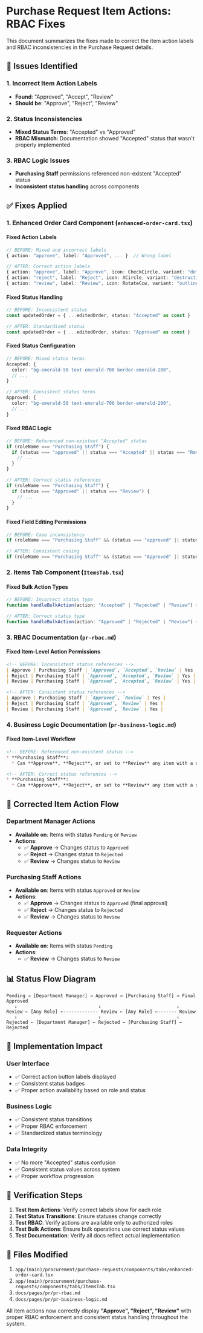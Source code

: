 # Purchase Request Item Actions: RBAC Fixes

This document summarizes the fixes made to correct the item action labels and RBAC inconsistencies in the Purchase Request details.

## 🚨 **Issues Identified**

### **1. Incorrect Item Action Labels**
- **Found**: "Approved", "Accept", "Review"
- **Should be**: "Approve", "Reject", "Review"

### **2. Status Inconsistencies**
- **Mixed Status Terms**: "Accepted" vs "Approved"
- **RBAC Mismatch**: Documentation showed "Accepted" status that wasn't properly implemented

### **3. RBAC Logic Issues**
- **Purchasing Staff** permissions referenced non-existent "Accepted" status
- **Inconsistent status handling** across components

## ✅ **Fixes Applied**

### **1. Enhanced Order Card Component** (`enhanced-order-card.tsx`)

#### **Fixed Action Labels**
```typescript
// BEFORE: Mixed and incorrect labels
{ action: "approve", label: "Approved", ... }  // Wrong label

// AFTER: Correct action labels
{ action: "approve", label: "Approve", icon: CheckCircle, variant: "default" }
{ action: "reject", label: "Reject", icon: XCircle, variant: "destructive" }
{ action: "review", label: "Review", icon: RotateCcw, variant: "outline" }
```

#### **Fixed Status Handling**
```typescript
// BEFORE: Inconsistent status
const updatedOrder = { ...editedOrder, status: "Accepted" as const }

// AFTER: Standardized status
const updatedOrder = { ...editedOrder, status: "Approved" as const }
```

#### **Fixed Status Configuration**
```typescript
// BEFORE: Mixed status terms
Accepted: {
  color: "bg-emerald-50 text-emerald-700 border-emerald-200",
  // ...
}

// AFTER: Consistent status terms
Approved: {
  color: "bg-emerald-50 text-emerald-700 border-emerald-200",
  // ...
}
```

#### **Fixed RBAC Logic**
```typescript
// BEFORE: Referenced non-existent "Accepted" status
if (roleName === "Purchasing Staff") {
  if (status === "approved" || status === "Accepted" || status === "Review") {
    // ...
  }
}

// AFTER: Correct status references
if (roleName === "Purchasing Staff") {
  if (status === "Approved" || status === "Review") {
    // ...
  }
}
```

#### **Fixed Field Editing Permissions**
```typescript
// BEFORE: Case inconsistency
if (roleName === "Purchasing Staff" && (status === "approved" || status === "Review")) {

// AFTER: Consistent casing
if (roleName === "Purchasing Staff" && (status === "Approved" || status === "Review")) {
```

### **2. Items Tab Component** (`ItemsTab.tsx`)

#### **Fixed Bulk Action Types**
```typescript
// BEFORE: Incorrect status type
function handleBulkAction(action: "Accepted" | "Rejected" | "Review") {

// AFTER: Correct status type
function handleBulkAction(action: "Approved" | "Rejected" | "Review") {
```

### **3. RBAC Documentation** (`pr-rbac.md`)

#### **Fixed Item-Level Action Permissions**
```markdown
<!-- BEFORE: Inconsistent status references -->
| Approve | Purchasing Staff | `Approved`, `Accepted`, `Review` | Yes |
| Reject | Purchasing Staff | `Approved`, `Accepted`, `Review` | Yes |
| Review | Purchasing Staff | `Approved`, `Accepted`, `Review` | Yes |

<!-- AFTER: Consistent status references -->
| Approve | Purchasing Staff | `Approved`, `Review` | Yes |
| Reject | Purchasing Staff | `Approved`, `Review` | Yes |
| Review | Purchasing Staff | `Approved`, `Review` | Yes |
```

### **4. Business Logic Documentation** (`pr-business-logic.md`)

#### **Fixed Item-Level Workflow**
```markdown
<!-- BEFORE: Referenced non-existent status -->
* **Purchasing Staff**:
  * Can **Approve**, **Reject**, or set to **Review** any item with a status of `Approved`, `Accepted`, or `Review`.

<!-- AFTER: Correct status references -->
* **Purchasing Staff**:
  * Can **Approve**, **Reject**, or set to **Review** any item with a status of `Approved` or `Review`.
```

## 🎯 **Corrected Item Action Flow**

### **Department Manager Actions**
- **Available on**: Items with status `Pending` or `Review`
- **Actions**: 
  - ✅ **Approve** → Changes status to `Approved`
  - ✅ **Reject** → Changes status to `Rejected`
  - ✅ **Review** → Changes status to `Review`

### **Purchasing Staff Actions**
- **Available on**: Items with status `Approved` or `Review`
- **Actions**: 
  - ✅ **Approve** → Changes status to `Approved` (final approval)
  - ✅ **Reject** → Changes status to `Rejected`
  - ✅ **Review** → Changes status to `Review`

### **Requester Actions**
- **Available on**: Items with status `Pending`
- **Actions**: 
  - ✅ **Review** → Changes status to `Review`

## 📊 **Status Flow Diagram**

```
Pending → [Department Manager] → Approved → [Purchasing Staff] → Final Approved
   ↓                              ↓                            ↓
Review ← [Any Role] ←------------- Review ← [Any Role] ←------- Review
   ↓                              ↓                            ↓
Rejected ← [Department Manager] ← Rejected ← [Purchasing Staff] ← Rejected
```

## 🔧 **Implementation Impact**

### **User Interface**
- ✅ Correct action button labels displayed
- ✅ Consistent status badges
- ✅ Proper action availability based on role and status

### **Business Logic**
- ✅ Consistent status transitions
- ✅ Proper RBAC enforcement
- ✅ Standardized status terminology

### **Data Integrity**
- ✅ No more "Accepted" status confusion
- ✅ Consistent status values across system
- ✅ Proper workflow progression

## 🚀 **Verification Steps**

1. **Test Item Actions**: Verify correct labels show for each role
2. **Test Status Transitions**: Ensure statuses change correctly
3. **Test RBAC**: Verify actions are available only to authorized roles
4. **Test Bulk Actions**: Ensure bulk operations use correct status values
5. **Test Documentation**: Verify all docs reflect actual implementation

## 📝 **Files Modified**

1. `app/(main)/procurement/purchase-requests/components/tabs/enhanced-order-card.tsx`
2. `app/(main)/procurement/purchase-requests/components/tabs/ItemsTab.tsx`
3. `docs/pages/pr/pr-rbac.md`
4. `docs/pages/pr/pr-business-logic.md`

All item actions now correctly display **"Approve", "Reject", "Review"** with proper RBAC enforcement and consistent status handling throughout the system.